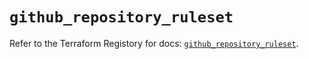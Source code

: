 # `github_repository_ruleset`

Refer to the Terraform Registory for docs: [`github_repository_ruleset`](https://registry.terraform.io/providers/integrations/github/5.35.0/docs/resources/repository_ruleset).

